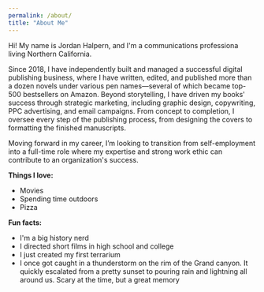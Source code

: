 ```yaml
---
permalink: /about/
title: "About Me"
---
```


Hi! My name is Jordan Halpern, and I'm a communications professiona living Northern California.

Since 2018, I have independently built and managed a successful digital publishing business, where I have written, edited, and published more than a dozen novels under various pen names—several of which became top-500 bestsellers on Amazon. Beyond storytelling, I have driven my books' success through strategic marketing, including graphic design, copywriting, PPC advertising, and email campaigns. From concept to completion, I oversee every step of the publishing process, from designing the covers to formatting the finished manuscripts.

Moving forward in my career, I’m looking to transition from self-employment into a full-time role where my expertise and strong work ethic can contribute to an organization's success.


**Things I love:** 
* Movies 
* Spending time outdoors
* Pizza

**Fun facts:**
* I'm a big history nerd
* I directed short films in high school and college
* I just created my first terrarium
* I once got caught in a thunderstorm on the rim of the Grand canyon. It quickly escalated from a pretty sunset to pouring rain and lightning all around us. Scary at the time, but a great memory 